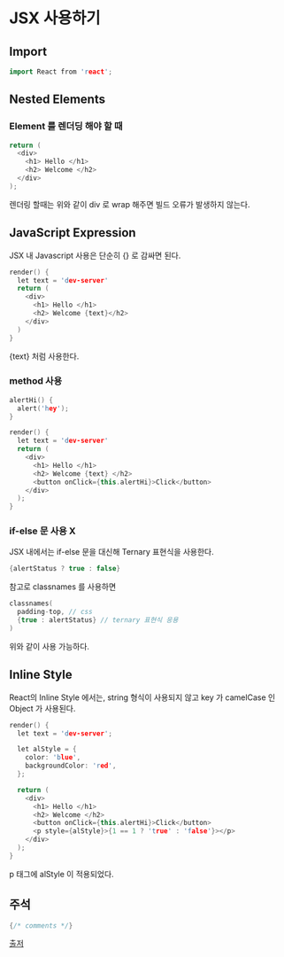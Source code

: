 # JSX 사용하기


## Import
```cpp
import React from 'react';
```

## Nested Elements

### Element 를 렌더딩 해야 할 때
```cpp
return (
  <div>
    <h1> Hello </h1>
    <h2> Welcome </h2>
  </div>
);
```

렌더링 할때는 위와 같이 div 로 wrap 해주면 빌드 오류가 발생하지 않는다.


## JavaScript Expression
JSX 내 Javascript 사용은 단순히 {} 로 감싸면 된다.
```cpp
render() {
  let text = 'dev-server'
  return (
    <div>
      <h1> Hello </h1>
      <h2> Welcome {text}</h2>
    </div>
  )
}
```

{text} 처럼 사용한다.


### method 사용
```cpp
alertHi() {
  alert('hey');
}

render() {
  let text = 'dev-server'
  return (
    <div>
      <h1> Hello </h1>
      <h2> Welcome {text} </h2>
      <button onClick={this.alertHi}>Click</button>
    </div>
  );
}
```


### if-else 문 사용 X
JSX 내에서는 if-else 문을 대신해 Ternary 표현식을 사용한다.
```cpp
{alertStatus ? true : false}
```

참고로 classnames 를 사용하면
```cpp
classnames(
  padding-top, // css
  {true : alertStatus} // ternary 표현식 응용
)
```

위와 같이 사용 가능하다.


## Inline Style
React의 Inline Style 에서는, string 형식이 사용되지 않고 key 가 camelCase 인 Object 가 사용된다.
```cpp
render() {
  let text = 'dev-server';

  let alStyle = {
    color: 'blue',
    backgroundColor: 'red',
  };

  return (
    <div>
      <h1> Hello </h1>
      <h2> Welcome </h2>
      <button onClick={this.alertHi}>Click</button>
      <p style={alStyle}>{1 == 1 ? 'true' : 'false'}></p>
    </div>
  );
}
```

p 태그에 alStyle 이 적용되었다.


## 주석
```cpp
{/* comments */}
```


[출저](https://velopert.com/867)
